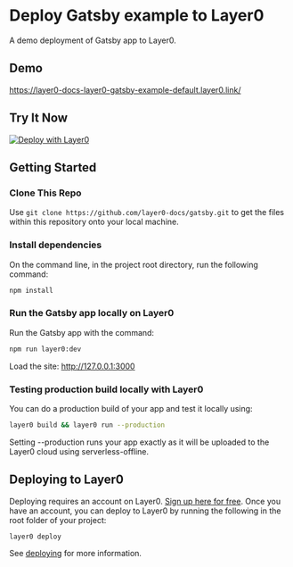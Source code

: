 # Deploy Gatsby example to Layer0

A demo deployment of Gatsby app to Layer0.

## Demo

https://layer0-docs-layer0-gatsby-example-default.layer0.link/

## Try It Now

[![Deploy with Layer0](https://docs.layer0.co/button.svg)](https://app.layer0.co/deploy?repo=https://github.com/layer0-docs/gatsby)

## Getting Started

### Clone This Repo

Use `git clone https://github.com/layer0-docs/gatsby.git` to get the files within this repository onto your local machine.

### Install dependencies

On the command line, in the project root directory, run the following command:

```bash
npm install
```

### Run the Gatsby app locally on Layer0

Run the Gatsby app with the command:

```bash
npm run layer0:dev
```

Load the site: http://127.0.0.1:3000

### Testing production build locally with Layer0

You can do a production build of your app and test it locally using:

```bash
layer0 build && layer0 run --production
```

Setting --production runs your app exactly as it will be uploaded to the Layer0 cloud using serverless-offline.

## Deploying to Layer0

Deploying requires an account on Layer0. [Sign up here for free](https://app.layer0.co/signup). Once you have an account, you can deploy to Layer0 by running the following in the root folder of your project:

```bash
layer0 deploy
```

See [deploying](https://docs.layer0.co/guides/deploying) for more information.
